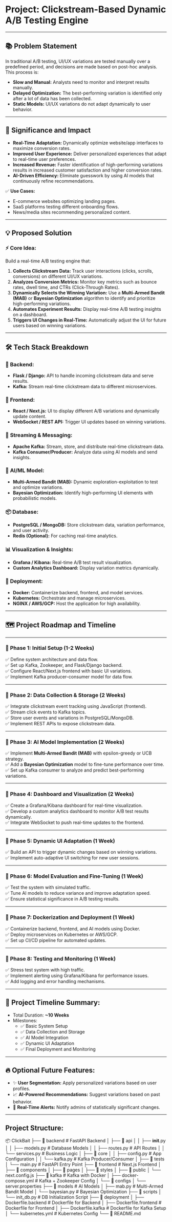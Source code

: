 # Project: Clickstream-Based Dynamic A/B Testing Engine

---

## 📚 **Problem Statement**

In traditional A/B testing, UI/UX variations are tested manually over a predefined period, and decisions are made based on post-hoc analysis. This process is:
- **Slow and Manual:** Analysts need to monitor and interpret results manually.
- **Delayed Optimization:** The best-performing variation is identified only after a lot of data has been collected.
- **Static Models:** UI/UX variations do not adapt dynamically to user behavior.

---

## 🎯 **Significance and Impact**

- **Real-Time Adaptation:** Dynamically optimize website/app interfaces to maximize conversion rates.
- **Improved User Experience:** Deliver personalized experiences that adapt to real-time user preferences.
- **Increased Revenue:** Faster identification of high-performing variations results in increased customer satisfaction and higher conversion rates.
- **AI-Driven Efficiency:** Eliminate guesswork by using AI models that continuously refine recommendations.

✅ **Use Cases:**
- E-commerce websites optimizing landing pages.
- SaaS platforms testing different onboarding flows.
- News/media sites recommending personalized content.

---

## 💡 **Proposed Solution**

### ⚡️ **Core Idea:**
Build a real-time A/B testing engine that:
1. **Collects Clickstream Data:** Track user interactions (clicks, scrolls, conversions) on different UI/UX variations.
2. **Analyzes Conversion Metrics:** Monitor key metrics such as bounce rates, dwell time, and CTRs (Click-Through Rates).
3. **Dynamically Selects the Winning Variation:** Use a **Multi-Armed Bandit (MAB)** or **Bayesian Optimization** algorithm to identify and prioritize high-performing variations.
4. **Automates Experiment Results:** Display real-time A/B testing insights on a dashboard.
5. **Triggers UI Changes in Real-Time:** Automatically adjust the UI for future users based on winning variations.

---

## 🛠️ **Tech Stack Breakdown**

### 🧩 **Backend:**
- **Flask / Django:** API to handle incoming clickstream data and serve results.
- **Kafka:** Stream real-time clickstream data to different microservices.

### 🎨 **Frontend:**
- **React / Next.js:** UI to display different A/B variations and dynamically update content.
- **WebSocket / REST API:** Trigger UI updates based on winning variations.

### 🔄 **Streaming & Messaging:**
- **Apache Kafka:** Stream, store, and distribute real-time clickstream data.
- **Kafka Consumer/Producer:** Analyze data using AI models and send insights.

### 🧠 **AI/ML Model:**
- **Multi-Armed Bandit (MAB):** Dynamic exploration-exploitation to test and optimize variations.
- **Bayesian Optimization:** Identify high-performing UI elements with probabilistic models.

### 📦 **Database:**
- **PostgreSQL / MongoDB:** Store clickstream data, variation performance, and user activity.
- **Redis (Optional):** For caching real-time analytics.

### 📊 **Visualization & Insights:**
- **Grafana / Kibana:** Real-time A/B test result visualization.
- **Custom Analytics Dashboard:** Display variation metrics dynamically.

### 🚀 **Deployment:**
- **Docker:** Containerize backend, frontend, and model services.
- **Kubernetes:** Orchestrate and manage microservices.
- **NGINX / AWS/GCP:** Host the application for high availability.

---

## 🗺️ **Project Roadmap and Timeline**

---

### 📅 **Phase 1: Initial Setup (1-2 Weeks)**
✅ Define system architecture and data flow.  
✅ Set up Kafka, Zookeeper, and Flask/Django backend.  
✅ Configure React/Next.js frontend with basic UI variations.  
✅ Implement Kafka producer-consumer model for data flow.

---

### 📅 **Phase 2: Data Collection & Storage (2 Weeks)**
✅ Integrate clickstream event tracking using JavaScript (frontend).  
✅ Stream click events to Kafka topics.  
✅ Store user events and variations in PostgreSQL/MongoDB.  
✅ Implement REST APIs to expose clickstream data.

---

### 📅 **Phase 3: AI Model Implementation (2 Weeks)**
✅ Implement **Multi-Armed Bandit (MAB)** with epsilon-greedy or UCB strategy.  
✅ Add a **Bayesian Optimization** model to fine-tune performance over time.  
✅ Set up Kafka consumer to analyze and predict best-performing variations.

---

### 📅 **Phase 4: Dashboard and Visualization (2 Weeks)**
✅ Create a Grafana/Kibana dashboard for real-time visualization.  
✅ Develop a custom analytics dashboard to monitor A/B test results dynamically.  
✅ Integrate WebSocket to push real-time updates to the frontend.

---

### 📅 **Phase 5: Dynamic UI Adaptation (1 Week)**
✅ Build an API to trigger dynamic changes based on winning variations.  
✅ Implement auto-adaptive UI switching for new user sessions.

---

### 📅 **Phase 6: Model Evaluation and Fine-Tuning (1 Week)**
✅ Test the system with simulated traffic.  
✅ Tune AI models to reduce variance and improve adaptation speed.  
✅ Ensure statistical significance in A/B testing results.

---

### 📅 **Phase 7: Dockerization and Deployment (1 Week)**
✅ Containerize backend, frontend, and AI models using Docker.  
✅ Deploy microservices on Kubernetes or AWS/GCP.  
✅ Set up CI/CD pipeline for automated updates.

---

### 📅 **Phase 8: Testing and Monitoring (1 Week)**
✅ Stress test system with high traffic.  
✅ Implement alerting using Grafana/Kibana for performance issues.  
✅ Add logging and error handling mechanisms.

---

## 🎯 **Project Timeline Summary:**
- Total Duration: **~10 Weeks**
- Milestones:
    - ✅ Basic System Setup
    - ✅ Data Collection and Storage
    - ✅ AI Model Integration
    - ✅ Dynamic UI Adaptation
    - ✅ Final Deployment and Monitoring

---

## 🔥 **Optional Future Features:**
- ✨ **User Segmentation:** Apply personalized variations based on user profiles.
- 📈 **AI-Powered Recommendations:** Suggest variations based on past behavior.
- 🔔 **Real-Time Alerts:** Notify admins of statistically significant changes.

---

## Project Structure:

📦 ClickBait
├── 📂 backend                # FastAPI Backend
│   ├── 📂 api
│   │   ├── __init__.py
│   │   ├── models.py         # Database Models
│   │   ├── routes.py         # API Routes
│   │   └── services.py       # Business Logic
│   ├── 📂 core
│   │   ├── config.py         # App Configuration
│   │   └── kafka.py          # Kafka Producer/Consumer
│   ├── 📂 tests
│   └── main.py               # FastAPI Entry Point
├── 📂 frontend               # Next.js Frontend
│   ├── 📂 components
│   ├── 📂 pages
│   ├── 📂 styles
│   ├── 📂 public
│   └── next.config.js
├── 📂 kafka                  # Kafka with Docker
│   ├── docker-compose.yml    # Kafka + Zookeeper Config
│   └── 📂 configs
│       └── server.properties
├── 📂 models                 # AI Models
│   ├── mab.py                # Multi-Armed Bandit Model
│   └── bayesian.py           # Bayesian Optimization
├── 📂 scripts
│   └── init_db.py            # DB Initialization Script
├── 📂 deployment
│   ├── Dockerfile.backend    # Dockerfile for Backend
│   ├── Dockerfile.frontend   # Dockerfile for Frontend
│   ├── Dockerfile.kafka      # Dockerfile for Kafka Setup
│   └── kubernetes.yml        # Kubernetes Config
└── 📄 README.md